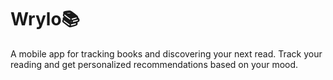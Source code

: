 # Wrylo📚

A mobile app for tracking books and discovering your next read. Track your reading and get personalized recommendations based on your mood.
